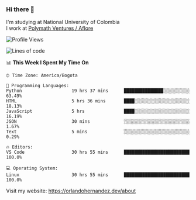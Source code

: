 ### Hi there 👋


<!--**AR4Z/AR4Z** is a ✨ _special_ ✨ repository because its `README.md` (this file) appears on your GitHub profile.

Here are some ideas to get you started:-->
I'm studying at National University of Colombia
<br>
I work at <a href="https://www.aflore.co/">Polymath Ventures / Aflore</a>
<br>

<!--START_SECTION:waka-->
![Profile Views](http://img.shields.io/badge/Profile%20Views-0-blue)

![Lines of code](https://img.shields.io/badge/From%20Hello%20World%20I%27ve%20Written-3.3%20million%20lines%20of%20code-blue)

📊 **This Week I Spent My Time On** 

```text
⌚︎ Time Zone: America/Bogota

💬 Programming Languages: 
Python                   19 hrs 37 mins      ███████████████░░░░░░░░░░   63.49% 
HTML                     5 hrs 36 mins       ████░░░░░░░░░░░░░░░░░░░░░   18.13% 
JavaScript               5 hrs               ████░░░░░░░░░░░░░░░░░░░░░   16.19% 
JSON                     30 mins             ░░░░░░░░░░░░░░░░░░░░░░░░░   1.67% 
Text                     5 mins              ░░░░░░░░░░░░░░░░░░░░░░░░░   0.29%

🔥 Editors: 
VS Code                  30 hrs 55 mins      █████████████████████████   100.0%

💻 Operating System: 
Linux                    30 hrs 55 mins      █████████████████████████   100.0%

```


<!--END_SECTION:waka-->


Visit my website: https://orlandohernandez.dev/about


